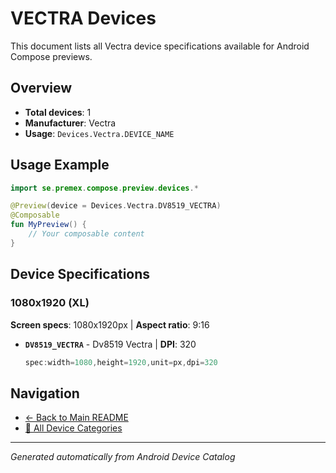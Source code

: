 # VECTRA Devices

This document lists all Vectra device specifications available for Android Compose previews.

## Overview

- **Total devices**: 1
- **Manufacturer**: Vectra
- **Usage**: `Devices.Vectra.DEVICE_NAME`

## Usage Example

```kotlin
import se.premex.compose.preview.devices.*

@Preview(device = Devices.Vectra.DV8519_VECTRA)
@Composable
fun MyPreview() {
    // Your composable content
}
```

## Device Specifications

### 1080x1920 (XL)

**Screen specs**: 1080x1920px | **Aspect ratio**: 9:16

- **`DV8519_VECTRA`** - Dv8519 Vectra | **DPI**: 320
  ```kotlin
  spec:width=1080,height=1920,unit=px,dpi=320
  ```

## Navigation

- [← Back to Main README](../../README.md)
- [📱 All Device Categories](../README.md)

---
*Generated automatically from Android Device Catalog*
